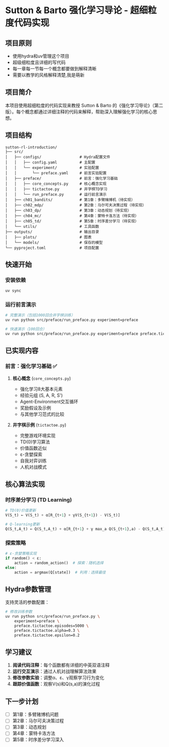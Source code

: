 # Sutton & Barto 强化学习导论 - 超细粒度代码实现

## 项目原则
- 使用hydra和uv管理这个项目
- 超级细粒度且详细的写代码
- 每一章每一节每一个概念都要做到解释清晰
- 需要以教学的风格解释清楚,我是萌新

## 项目简介

本项目使用超细粒度的代码实现来教授 Sutton & Barto 的《强化学习导论》（第二版）。每个概念都通过详细注释的代码来解释，帮助深入理解强化学习的核心思想。

## 项目结构

```
sutton-rl-introduction/
├── src/
│   ├── configs/                 # Hydra配置文件
│   │   ├── config.yaml          # 主配置
│   │   └── experiment/          # 实验配置
│   │       └── preface.yaml     # 前言实验配置
│   ├── preface/                 # 前言：强化学习基础
│   │   ├── core_concepts.py     # 核心概念实现
│   │   ├── tictactoe.py         # 井字棋TD学习
│   │   └── run_preface.py       # 运行前言演示
│   ├── ch01_bandits/            # 第1章：多臂赌博机（待实现）
│   ├── ch02_mdp/                # 第2章：马尔可夫决策过程（待实现）
│   ├── ch03_dp/                 # 第3章：动态规划（待实现）
│   ├── ch04_mc/                 # 第4章：蒙特卡洛方法（待实现）
│   ├── ch05_td/                 # 第5章：时序差分学习（待实现）
│   └── utils/                   # 工具函数
├── outputs/                     # 输出目录
│   ├── plots/                   # 图表
│   └── models/                  # 保存的模型
└── pyproject.toml               # 项目配置
```

## 快速开始

### 安装依赖
```bash
uv sync
```

### 运行前言演示
```bash
# 完整演示（包括1000回合井字棋训练）
uv run python src/preface/run_preface.py experiment=preface

# 快速演示（100回合）
uv run python src/preface/run_preface.py experiment=preface preface.tictactoe.episodes=100
```

## 已实现内容

### 前言：强化学习基础 ✅
1. **核心概念** (`core_concepts.py`)
   - 强化学习8大基本元素
   - 经验元组 (S, A, R, S')
   - Agent-Environment交互循环
   - 奖励假设及示例
   - 与其他学习范式的比较

2. **井字棋示例** (`tictactoe.py`)
   - 完整游戏环境实现
   - TD(0)学习算法
   - 价值函数近似
   - ε-贪婪探索
   - 自我对弈训练
   - 人机对战模式

## 核心算法实现

### 时序差分学习 (TD Learning)
```python
# TD(0)价值更新
V(S_t) ← V(S_t) + α[R_{t+1} + γV(S_{t+1}) - V(S_t)]

# Q-learning更新  
Q(S_t,A_t) ← Q(S_t,A_t) + α[R_{t+1} + γ max_a Q(S_{t+1},a) - Q(S_t,A_t)]
```

### 探索策略
```python
# ε-贪婪策略实现
if random() < ε:
    action = random_action()  # 探索：随机选择
else:
    action = argmax(Q[state])  # 利用：选择最佳
```

## Hydra参数管理

支持灵活的参数配置：
```bash
# 修改训练参数
uv run python src/preface/run_preface.py \
    experiment=preface \
    preface.tictactoe.episodes=5000 \
    preface.tictactoe.alpha=0.3 \
    preface.tictactoe.epsilon=0.2
```

## 学习建议

1. **阅读代码注释**：每个函数都有详细的中英双语注释
2. **运行交互演示**：通过人机对战理解算法效果
3. **修改参数实验**：调整α、ε、γ观察学习行为变化
4. **跟踪价值函数**：观察V(s)和Q(s,a)的演化过程

## 下一步计划

- [ ] 第1章：多臂赌博机问题
- [ ] 第2章：马尔可夫决策过程
- [ ] 第3章：动态规划
- [ ] 第4章：蒙特卡洛方法
- [ ] 第5章：时序差分学习深入